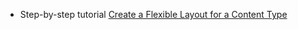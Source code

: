 * Step-by-step tutorial [Create a Flexible Layout for a Content Type](https://drupalize.me/tutorial/create-flexible-layout-content-type?p=3398)